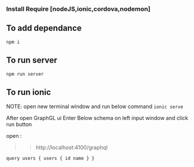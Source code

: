 ### Install Require [nodeJS,ionic,cordova,nodemon]

## To add dependance

`npm i`

## To run server

`npm run server`

## To run ionic

NOTE: open new terminal window and run below command
`ionic serve`

After open GraphGL ui Enter Below schema on left input window and click run button

open :

> > http://localhost:4100/graphql

`query users { users { id name } }`
